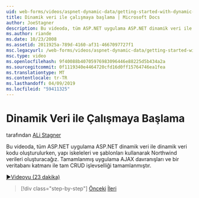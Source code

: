 ```yaml
---
uid: web-forms/videos/aspnet-dynamic-data/getting-started-with-dynamic-data
title: Dinamik veri ile çalışmaya başlama | Microsoft Docs
author: JoeStagner
description: Bu videoda, tüm ASP.NET uygulama ASP.NET dinamik veri ile dinamik veri kodu oluşturulurken, scaffoldi kullanarak Northwind verileri oluşturacağız...
ms.author: riande
ms.date: 10/23/2008
ms.assetid: 2011925a-789d-4160-af31-4667097727f1
msc.legacyurl: /web-forms/videos/aspnet-dynamic-data/getting-started-with-dynamic-data
msc.type: video
ms.openlocfilehash: 9f40088b40705976983096446e88225d5b434a2a
ms.sourcegitcommit: 0f1119340e4464720cfd16d0ff15764746ea1fea
ms.translationtype: MT
ms.contentlocale: tr-TR
ms.lasthandoff: 04/09/2019
ms.locfileid: "59411325"
---
```

# <a name="getting-started-with-dynamic-data"></a>Dinamik Veri ile Çalışmaya Başlama

tarafından [ALi Stagner](https://github.com/JoeStagner)

Bu videoda, tüm ASP.NET uygulama ASP.NET dinamik veri ile dinamik veri kodu oluşturulurken, yapı iskeleleri ve şablonları kullanarak Northwind verileri oluşturacağız. Tamamlanmış uygulama AJAX davranışları ve bir veritabanı katmanı ile tam CRUD işlevselliği tamamlanmıştır.

[&#9654;Videoyu (23 dakika)](https://channel9.msdn.com/Blogs/ASP-NET-Site-Videos/getting-started-with-dynamic-data)

> [!div class="step-by-step"]
> [Önceki](how-do-i-use-a-dynamiccontrol-in-listview-and-detailsview-controls.md)
> [İleri](begin-editing-the-templates-in-aspnet-dynamic-data-applications.md)
